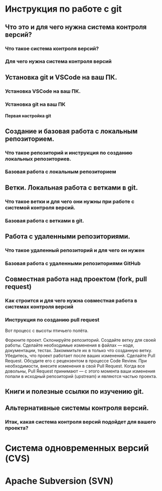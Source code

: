 # Инструкция по работе с git

## Что это и для чего нужна система контроля версий?

### Что такое система контроля версий?

### Для чего нужна система контроля версий

## Установка git и VSCode на ваш ПК.

### Установка VSCode на ваш ПК.

### Установка git на ваш ПК

#### Первая настройка git

## Создание и базовая работа с локальным репозиторием.

### Что такое репозиторий и инструкция по созданию локальных репозиториев.

### Базовая работа с локальным репозиторием

## Ветки. Локальная работа с ветками в git.

### Что такое ветки и для чего они нужны при работе с системой контроля версий.

### Базовая работа с ветками в git.

## Работа с удаленными репозиториями.

### Что такое удаленный репозиторий и для чего он нужен

### Базовая работа с удаленными репозиториями GitHub

## Совместная работа над проектом (fork, pull request)

### Как строится и для чего нужна совместная работа в системах контроля версий

### Инструкция по созданию pull request
Вот процесс с высоты птичьего полёта.

Форкните проект.
Склонируйте репозиторий.
Создайте ветку для своей работы.
Сделайте необходимые изменения в файлах — коде, документации, тестах. Закоммитьте их в только что созданную ветку.
Убедитесь, что проект работает после ваших изменений.
Сделайте Pull Request.
Обсудите его с рецензентом в процессе Code Review. При необходимости, внесите изменения в свой Pull Request.
Когда все довольны, Pull Request принимают — с этого момента ваши изменения попали в исходный репозиторий (upstream) и являются частью проекта.

## Книги и полезные ссылки по изучению git.

## Альтернативные системы контроля версий.

### Итак, какая система контроля версий подойдет для вашего проекта?

# Система одновременных версий (CVS)

# Apache Subversion (SVN)

